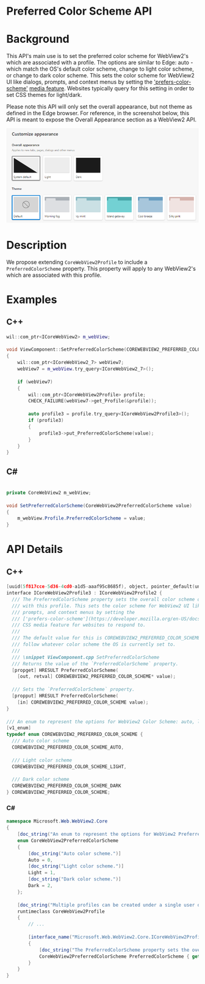 Preferred Color Scheme API
===

# Background
This API's main use is to set the preferred color scheme for WebView2's which are associated with a profile. The options are similar to Edge: auto - which match the OS's default color scheme, change to light color scheme, or change to dark color scheme. This sets the color scheme for WebView2 UI like dialogs, prompts, and context menus by setting the ['prefers-color-scheme'](https://developer.mozilla.org/en-US/docs/Web/CSS/@media/prefers-color-scheme) [media feature](https://developer.mozilla.org/en-US/docs/Web/CSS/Media_Queries/Using_media_queries#media_features). Websites typically query for this setting in order to set CSS themes for light/dark.

Please note this API will only set the overall appearance, but not theme as defined in the Edge browser.
For reference, in the screenshot below, this API is meant to expose the Overall Appearance section as a WebView2 API.

![Edge Settings Appearance Page](https://github.com/MicrosoftEdge/WebView2Feedback/blob/api-appearance/specs/images/EdgeSettingsAppearance.png)

# Description
We propose extending `CoreWebView2Profile` to include a `PreferredColorScheme` property. This property will apply
to any WebView2's which are associated with this profile.

# Examples

## C++

```cpp
wil::com_ptr<ICoreWebView2> m_webView;

void ViewComponent::SetPreferredColorScheme(COREWEBVIEW2_PREFERRED_COLOR_SCHEME value)
{
    wil::com_ptr<ICoreWebView2_7> webView7;
    webView7 = m_webView.try_query<ICoreWebView2_7>();

    if (webView7)
    {
        wil::com_ptr<ICoreWebView2Profile> profile;
        CHECK_FAILURE(webView7->get_Profile(&profile));

        auto profile3 = profile.try_query<ICoreWebView2Profile3>();
        if (profile3)
        {
            profile3->put_PreferredColorScheme(value);
        }
    }
}
```

## C#

```c#

private CoreWebView2 m_webView;

void SetPreferredColorScheme(CoreWebView2PreferredColorScheme value)
{
    m_webView.Profile.PreferredColorScheme = value;
}

```

# API Details
## C++
```cpp
[uuid(5f817cce-5d36-4cd0-a1d5-aaaf95c8685f), object, pointer_default(unique)]
interface ICoreWebView2Profile3 : ICoreWebView2Profile2 {
  /// The PreferredColorScheme property sets the overall color scheme of the WebView2's associated
  /// with this profile. This sets the color scheme for WebView2 UI like dialogs,
  /// prompts, and context menus by setting the
  /// ['prefers-color-scheme'](https://developer.mozilla.org/en-US/docs/Web/CSS/@media/prefers-color-scheme)
  /// CSS media feature for websites to respond to.
  ///
  /// The default value for this is COREWEBVIEW2_PREFERRED_COLOR_SCHEME_AUTO, which will
  /// follow whatever color scheme the OS is currently set to.
  ///
  /// \snippet ViewComponent.cpp SetPreferredColorScheme
  /// Returns the value of the `PreferredColorScheme` property.
  [propget] HRESULT PreferredColorScheme(
    [out, retval] COREWEBVIEW2_PREFERRED_COLOR_SCHEME* value);

  /// Sets the `PreferredColorScheme` property.
  [propput] HRESULT PreferredColorScheme(
    [in] COREWEBVIEW2_PREFERRED_COLOR_SCHEME value);
}

/// An enum to represent the options for WebView2 Color Scheme: auto, light, or dark.
[v1_enum]
typedef enum COREWEBVIEW2_PREFERRED_COLOR_SCHEME {
  /// Auto color scheme
  COREWEBVIEW2_PREFERRED_COLOR_SCHEME_AUTO,

  /// Light color scheme
  COREWEBVIEW2_PREFERRED_COLOR_SCHEME_LIGHT,

  /// Dark color scheme
  COREWEBVIEW2_PREFERRED_COLOR_SCHEME_DARK
} COREWEBVIEW2_PREFERRED_COLOR_SCHEME;
```

### C#
```c#
namespace Microsoft.Web.WebView2.Core
{
    [doc_string("An enum to represent the options for WebView2 Preferred Color Scheme: auto, light, or dark.")]
    enum CoreWebView2PreferredColorScheme
    {
        [doc_string("Auto color scheme.")]
        Auto = 0,
        [doc_string("Light color scheme.")]
        Light = 1,
        [doc_string("Dark color scheme.")]
        Dark = 2,
    };

    [doc_string("Multiple profiles can be created under a single user data directory but with separated cookies, user preference settings, and various data storage etc..")]
    runtimeclass CoreWebView2Profile
    {
        // ...

        [interface_name("Microsoft.Web.WebView2.Core.ICoreWebView2Profile3")]
        {
            [doc_string("The PreferredColorScheme property sets the overall color scheme of the WebView2's associated with this profile. This sets the color scheme for WebView2 UI like dialogs, prompts, and context menus by setting the prefers-color-scheme CSS media feature for websites to respond to. The default value for this is CoreWebView2PreferredColorScheme.Auto, which will follow whatever color scheme the OS is currently set to.")]
            CoreWebView2PreferredColorScheme PreferredColorScheme { get; set };
        }
    }
}
```
